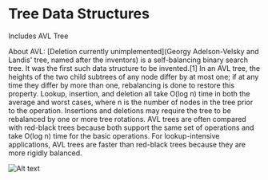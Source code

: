 ﻿# Tree Data Structures
Includes AVL Tree

About AVL: [Deletion currently unimplemented](Georgy Adelson-Velsky and Landis' tree, named after the inventors) is a self-balancing binary search tree. It was the first such data structure to be invented.[1] In an AVL tree, the heights of the two child subtrees of any node differ by at most one; if at any time they differ by more than one, rebalancing is done to restore this property. Lookup, insertion, and deletion all take O(log n) time in both the average and worst cases, where n is the number of nodes in the tree prior to the operation. Insertions and deletions may require the tree to be rebalanced by one or more tree rotations. AVL trees are often compared with red-black trees because both support the same set of operations and take O(log n) time for the basic operations. For lookup-intensive applications, AVL trees are faster than red-black trees because they are more rigidly balanced.

![Alt text](http://i.imgur.com/KAJnHUt.png "AVL Tree")
